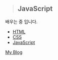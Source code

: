 >## JavaScript

배우는 중 입니다.

<ul>
  <li><a href="http://www.w3bai.com/ko/tags/default.html">HTML</a></li>
  <li><a href="https://www.w3schools.com/cssref">CSS</a></li>
  <li><a href="https://www.youtube.com/watch?v=Rd8wPTSB27M&list=PLuHgQVnccGMDTAQ0S_FYxXOi1ZJz4ikaX&index=61">JavaScript</a></li>
</ul>

<a href="https://dudtbd111.tistory.com/">My Blog</a>
